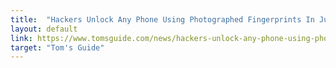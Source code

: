 ```yaml
---
title:  "Hackers Unlock Any Phone Using Photographed Fingerprints In Just 20 Minutes"
layout: default
link: https://www.tomsguide.com/news/hackers-unlock-any-phone-using-photographed-fingerprints-in-just-20-minutes
target: "Tom's Guide"
---
```

